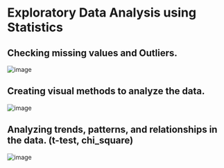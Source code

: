 # Exploratory Data Analysis using Statistics

## Checking missing values and Outliers.
![image](https://user-images.githubusercontent.com/46622558/111026976-66873180-83fe-11eb-8c28-057cbfe43bd0.png)


## Creating visual methods to analyze the data.
![image](https://user-images.githubusercontent.com/46622558/111026952-51aa9e00-83fe-11eb-9a81-aa867d6ec8ef.png)


## Analyzing trends, patterns, and relationships in the data. (t-test, chi_square)
![image](https://user-images.githubusercontent.com/46622558/111027018-a5b58280-83fe-11eb-93b1-1742081d7fca.png)

